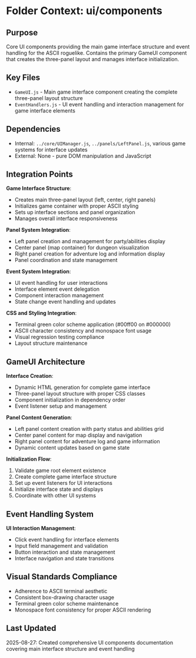 # Folder Context: ui/components

## Purpose
Core UI components providing the main game interface structure and event handling for the ASCII roguelike. Contains the primary GameUI component that creates the three-panel layout and manages interface initialization.

## Key Files
- `GameUI.js` - Main game interface component creating the complete three-panel layout structure
- `EventHandlers.js` - UI event handling and interaction management for game interface elements

## Dependencies
- Internal: `../core/UIManager.js`, `../panels/LeftPanel.js`, various game systems for interface updates
- External: None - pure DOM manipulation and JavaScript

## Integration Points
**Game Interface Structure**:
- Creates main three-panel layout (left, center, right panels)
- Initializes game container with proper ASCII styling
- Sets up interface sections and panel organization
- Manages overall interface responsiveness

**Panel System Integration**:
- Left panel creation and management for party/abilities display
- Center panel (map container) for dungeon visualization
- Right panel creation for adventure log and information display
- Panel coordination and state management

**Event System Integration**:
- UI event handling for user interactions
- Interface element event delegation
- Component interaction management
- State change event handling and updates

**CSS and Styling Integration**:
- Terminal green color scheme application (#00ff00 on #000000)
- ASCII character consistency and monospace font usage
- Visual regression testing compliance
- Layout structure maintenance

## GameUI Architecture
**Interface Creation**:
- Dynamic HTML generation for complete game interface
- Three-panel layout structure with proper CSS classes
- Component initialization in dependency order
- Event listener setup and management

**Panel Content Generation**:
- Left panel content creation with party status and abilities grid
- Center panel content for map display and navigation
- Right panel content for adventure log and game information
- Dynamic content updates based on game state

**Initialization Flow**:
1. Validate game root element existence
2. Create complete game interface structure
3. Set up event listeners for UI interactions
4. Initialize interface state and displays
5. Coordinate with other UI systems

## Event Handling System
**UI Interaction Management**:
- Click event handling for interface elements
- Input field management and validation
- Button interaction and state management
- Interface navigation and state transitions

## Visual Standards Compliance
- Adherence to ASCII terminal aesthetic
- Consistent box-drawing character usage
- Terminal green color scheme maintenance
- Monospace font consistency for proper ASCII rendering

## Last Updated
2025-08-27: Created comprehensive UI components documentation covering main interface structure and event handling